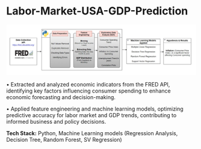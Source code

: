 # Labor-Market-USA-GDP-Prediction

![Labor-Market-USA-GDP-Prediction](/images/GDPPrediction.jpeg)

•	Extracted and analyzed economic indicators from the FRED API, identifying key factors influencing consumer spending to enhance economic forecasting and decision-making.

•	Applied feature engineering and machine learning models, optimizing predictive accuracy for labor market and GDP trends, contributing to informed business and policy decisions.


**Tech Stack:** Python, Machine Learning models (Regression Analysis, Decision Tree, Random Forest, SV Regression)
